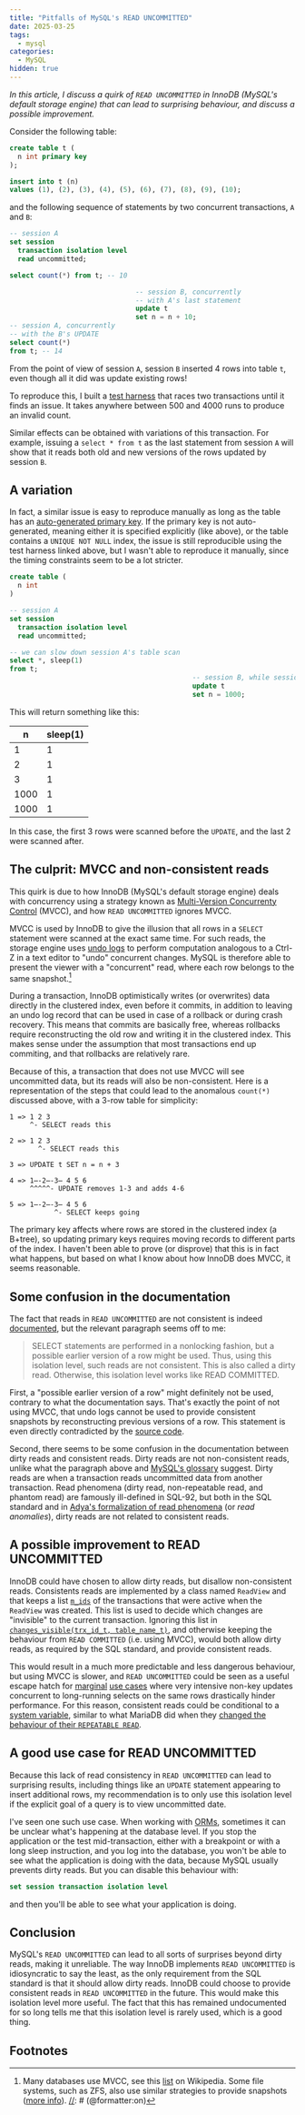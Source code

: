 ```yaml
---
title: "Pitfalls of MySQL's READ UNCOMMITTED"
date: 2025-03-25
tags:
  - mysql
categories:
  - MySQL
hidden: true
---
```


_In this article, I discuss a quirk of `READ UNCOMMITTED` in InnoDB (MySQL's default storage engine) that can lead to surprising behaviour,
and discuss a possible improvement._

Consider the following table:

[//]: # (@formatter:off)
```sql
create table t (
  n int primary key
);

insert into t (n)
values (1), (2), (3), (4), (5), (6), (7), (8), (9), (10);
```
[//]: # (@formatter:on)

and the following sequence of statements by two concurrent transactions, `A` and `B`:

[//]: # (@formatter:off)
```sql
-- session A
set session
  transaction isolation level
  read uncommitted;

select count(*) from t; -- 10

                               -- session B, concurrently
                               -- with A's last statement
                               update t
                               set n = n + 10;
-- session A, concurrently
-- with the B's UPDATE
select count(*)
from t; -- 14
```
[//]: # (@formatter:on)

From the point of view of session `A`, session `B` inserted 4 rows into table `t`, even though all it did was update existing rows!

To reproduce this, I built a [test harness](https://github.com/LeMikaelF/mysql-non-consistent-read-test) that races two transactions until
it finds an issue. It takes anywhere between 500 and 4000 runs to produce an invalid count.

Similar effects can be obtained with variations of this transaction. For example, issuing a `select * from t` as the last statement from
session `A` will show that it reads both old and new versions of the rows updated by session `B`.

## A variation

In fact, a similar issue is easy to reproduce manually as long as the table has
an [auto-generated primary key](https://dev.mysql.com/doc/refman/8.4/en/innodb-index-types.html). If the primary key is not
auto-generated, meaning either it is specified explicitly (like above), or the table contains a `UNIQUE NOT NULL` index, the issue is still
reproducible using the test harness linked above, but I wasn't able to reproduce it manually, since the timing constraints seem to be a lot
stricter.

[//]: # (@formatter:off)
```sql
create table (
  n int
)

-- session A
set session
  transaction isolation level
  read uncommitted;

-- we can slow down session A's table scan
select *, sleep(1)
from t;
                                             -- session B, while session A is working
                                             update t
                                             set n = 1000;
```
[//]: # (@formatter:on)

This will return something like this:

| n    | sleep(1) |
|------|----------|
| 1    | 1        |
| 2    | 1        |
| 3    | 1        |
| 1000 | 1        |
| 1000 | 1        |

In this case, the first 3 rows were scanned before the `UPDATE`, and the last 2 were scanned after.

## The culprit: MVCC and non-consistent reads

This quirk is due to how InnoDB (MySQL's default storage engine) deals with concurrency using a strategy known
as [Multi-Version Concurrenty Control](https://web.archive.org/web/20150621224732/http://dev.mysql.com/doc/refman/5.5/en/innodb-multi-versioning.html)
(MVCC), and how `READ UNCOMMITTED` ignores MVCC.

MVCC is used by InnoDB to give the illusion that all rows in a `SELECT` statement were scanned at the exact same time. For such reads, the
storage engine uses [undo logs](https://dev.mysql.com/doc/refman/8.4/en/innodb-undo-logs.html) to perform computation analogous to a Ctrl-Z
in a text editor to "undo" concurrent changes. MySQL is therefore able to present the viewer with a "concurrent" read, where each row
belongs to the same snapshot.[^1]

During a transaction, InnoDB optimistically writes (or overwrites) data directly in the clustered index, even before it commits, in addition
to leaving an undo log record that can be used in case of a rollback or during crash recovery. This means that commits are basically free,
whereas rollbacks require reconstructing the old row and writing it in the clustered index. This makes sense under the assumption that most
transactions end up commiting, and that rollbacks are relatively rare.

Because of this, a transaction that does not use MVCC will see uncommitted data, but its reads will also be non-consistent. Here is a
representation of the steps that could lead to the anomalous `count(*)` discussed above, with a 3-row table for simplicity:

```text
1 => 1 2 3
     ^- SELECT reads this
     
2 => 1 2 3
       ^- SELECT reads this

3 => UPDATE t SET n = n + 3
      
4 => 1̶-2̶-3̶ 4 5 6
     ^^^^^- UPDATE removes 1-3 and adds 4-6

5 => 1̶-2̶-3̶ 4 5 6
           ^- SELECT keeps going
```

The primary key affects where rows are stored in the clustered index (a B+tree), so updating primary keys requires moving records to
different parts of the index. I haven't been able to prove (or disprove) that this is in fact what happens, but based on what I know about
how InnoDB does MVCC, it seems reasonable.

## Some confusion in the documentation

The fact that reads in `READ UNCOMMITTED` are not consistent is
indeed [documented](https://dev.mysql.com/doc/refman/8.4/en/innodb-transaction-isolation-levels.html#isolevel_read-uncommitted), but the
relevant paragraph seems off to me:

> SELECT statements are performed in a nonlocking fashion, but a possible earlier version of a row might be used. Thus, using this isolation
> level, such reads are not consistent. This is also called a dirty read. Otherwise, this isolation level works like READ COMMITTED.

First, a "possible earlier version of a row" might definitely not be used, contrary to what the documentation says. That's exactly the point
of not using MVCC, that undo logs cannot
be used to provide consistent snapshots by reconstructing previous versions of a row. This statement is even directly contradicted by
the [source code](https://github.com/mysql/mysql-server/blob/trunk/storage/innobase/include/trx0trx.h#L678).

Second, there seems to be some confusion in the documentation between dirty reads and consistent reads. Dirty reads are not non-consistent
reads, unlike what the paragraph above and [MySQL's glossary](https://dev.mysql.com/doc/refman/8.4/en/glossary.html#glos_dirty_read)
suggest. Dirty reads are when a transaction reads uncommitted data from another transaction. Read phenomena (dirty read, non-repeatable
read, and phantom read) are famously ill-defined in SQL-92, but both in the SQL standard and
in [Adya's formalization of read phenomena](https://pmg.csail.mit.edu/papers/icde00.pdf) (or _read anomalies_), dirty reads are not related
to consistent reads.

## A possible improvement to READ UNCOMMITTED

InnoDB could have chosen to allow dirty reads, but disallow non-consistent reads. Consistents reads are implemented by a class named
`ReadView` and that keeps a list [`m_ids`](https://github.com/mysql/mysql-server/blob/trunk/storage/innobase/include/read0types.h#L297) of
the transactions that were active when the `ReadView` was created. This list is used to decide which changes are "invisible" to the current
transaction. Ignoring this list in [
`changes_visible(trx_id_t, table_name_t)`](https://github.com/mysql/mysql-server/blob/trunk/storage/innobase/include/read0types.h#L297), and
otherwise keeping the behaviour from `READ COMMITTED` (i.e. using MVCC), would both allow dirty reads, as required by the SQL standard,
and provide consistent reads.

This would result in a much more predictable and less dangerous behaviour, but using MVCC is slower, and `READ UNCOMMITTED` could be seen as
a useful escape hatch
for [marginal](https://www.percona.com/blog/innodbs-multi-versioning-handling-can-be-achilles-heel/) [use cases](https://www.percona.com/blog/mysql-performance-implications-of-innodb-isolation-modes/)
where very intensive non-key updates concurrent to long-running selects on the same rows drastically hinder performance. For this reason, 
consistent
reads could be conditional to a [system variable](https://dev.mysql.com/doc/refman/8.4/en/using-system-variables.html), similar to what
MariaDB did when
they [changed the behaviour of their
`REPEATABLE READ`](https://mariadb.com/resources/blog/isolation-level-violation-testing-and-debugging-in-mariadb/).

## A good use case for READ UNCOMMITTED

Because this lack of read consistency in `READ UNCOMMITTED` can lead to surprising results, including things like an `UPDATE` statement
appearing to insert additional rows, my recommendation is to only use this isolation level if the explicit goal of a query is to view
uncommitted date.

I've seen one such use case. When working with [ORMs](https://en.wikipedia.org/wiki/Object%E2%80%93relational_mapping), sometimes it can be
unclear what's happening at the database level. If you stop the application or the test mid-transaction, either with a breakpoint or with a
long sleep instruction, and you log into the database, you won't be able to see what the application is doing with the data, because MySQL
usually prevents dirty reads. But you can disable this behaviour with:

```sql
set session transaction isolation level
```

and then you'll be able to see what your application is doing.

## Conclusion

MySQL's `READ UNCOMMITTED` can lead to all sorts of surprises beyond dirty reads, making it unreliable. The way InnoDB implements
`READ UNCOMMITTED` is idiosyncratic to say the least, as the only requirement from the SQL standard is that it should allow dirty reads.
InnoDB could choose to provide consistent reads in `READ UNCOMMITTED` in the future. This would make this isolation level more useful. The
fact that this has remained undocumented for so long tells me that this isolation level is rarely used, which is a good thing.

## Footnotes

[//]: # (@formatter:off)
[^1]: Many databases use MVCC, see this [list](https://en.wikipedia.org/wiki/List_of_databases_using_MVCC) on Wikipedia. Some file systems, such as ZFS, also use similar strategies to provide snapshots ([more info](https://www.open-e.com/blog/how-do-zfs-snapshots-really-work/)). 
[//]: # (@formatter:on)
